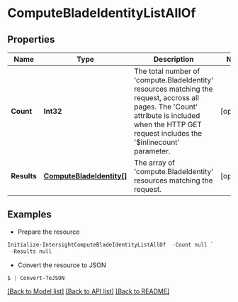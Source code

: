 # ComputeBladeIdentityListAllOf
## Properties

Name | Type | Description | Notes
------------ | ------------- | ------------- | -------------
**Count** | **Int32** | The total number of &#39;compute.BladeIdentity&#39; resources matching the request, accross all pages. The &#39;Count&#39; attribute is included when the HTTP GET request includes the &#39;$inlinecount&#39; parameter. | [optional] 
**Results** | [**ComputeBladeIdentity[]**](ComputeBladeIdentity.md) | The array of &#39;compute.BladeIdentity&#39; resources matching the request. | [optional] 

## Examples

- Prepare the resource
```powershell
Initialize-IntersightComputeBladeIdentityListAllOf  -Count null `
 -Results null
```

- Convert the resource to JSON
```powershell
$ | Convert-ToJSON
```

[[Back to Model list]](../README.md#documentation-for-models) [[Back to API list]](../README.md#documentation-for-api-endpoints) [[Back to README]](../README.md)

